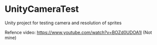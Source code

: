 # UnityCameraTest
Unity project for testing camera and resolution of sprites


Refence video:
https://www.youtube.com/watch?v=BOZd0UDOA1I
(Not mine)
